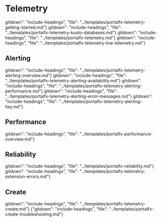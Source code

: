 
# Telemetry 

  gitdown": "include-headings", "file": "../templates/portalfx-telemetry-getting-started.md"}
  gitdown": "include-headings", "file": "../templates/portalfx-telemetry-kusto-databases.md"}
  gitdown": "include-headings", "file": "../templates/portalfx-telemetry.md"}
  gitdown": "include-headings", "file": "../templates/portalfx-telemetry-live-telemetry.md"}

## Alerting

  gitdown": "include-headings", "file": "../templates/portalfx-telemetry-alerting-overview.md"}
  gitdown": "include-headings", "file": "../templates/portalfx-telemetry-alerting-availability.md"}
  gitdown": "include-headings", "file": "../templates/portalfx-telemetry-alerting-performance.md"}
  gitdown": "include-headings", "file": "../templates/portalfx-telemetry-alerting-error-messages.md"}
  gitdown": "include-headings", "file": "../templates/portalfx-telemetry-alerting-faq.md"}

## Performance 

  gitdown": "include-headings", "file": "../templates/portalfx-performance-overview.md"}

## Reliability

  gitdown": "include-headings", "file": "../templates/portalfx-reliability.md"}
  gitdown": "include-headings", "file": "../templates/portalfx-telemetry-extension-errors.md"}

## Create 

  gitdown": "include-headings", "file": "../templates/portalfx-telemetry-create.md"}
{"gitdown": "include-headings", "file": "../templates/portalfx-create-troubleshooting.md"}